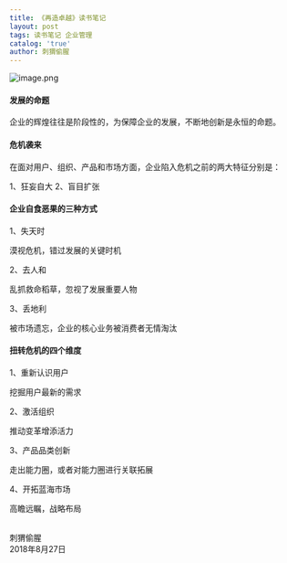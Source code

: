 ```yaml
---
title: 《再造卓越》读书笔记
layout: post
tags: 读书笔记 企业管理
catalog: 'true'
author: 刺猬偷腥
---
```


![image.png](https://upload-images.jianshu.io/upload_images/8031739-d10ad9324139b305.png?imageMogr2/auto-orient/strip%7CimageView2/2/w/1240)

#### 发展的命题

企业的辉煌往往是阶段性的，为保障企业的发展，不断地创新是永恒的命题。

#### 危机袭来

在面对用户、组织、产品和市场方面，企业陷入危机之前的两大特征分别是：

1、狂妄自大
2、盲目扩张

#### 企业自食恶果的三种方式

1、失天时

漠视危机，错过发展的关键时机

2、去人和

乱抓救命稻草，忽视了发展重要人物

3、丢地利

被市场遗忘，企业的核心业务被消费者无情淘汰

#### 扭转危机的四个维度

1、重新认识用户

挖掘用户最新的需求

2、激活组织

推动变革增添活力

3、产品品类创新

走出能力圈，或者对能力圈进行关联拓展

4、开拓蓝海市场

高瞻远瞩，战略布局
<br><br>

刺猬偷腥<br>
2018年8月27日

